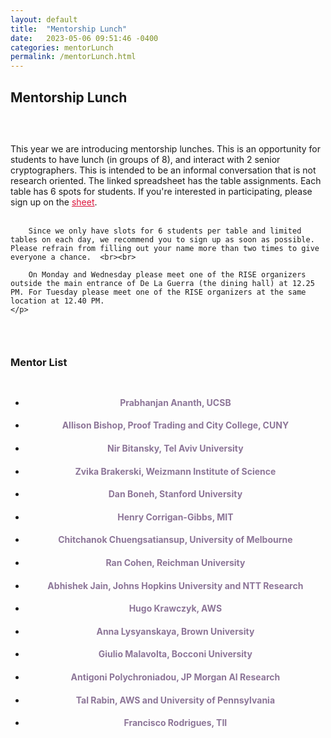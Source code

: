 ```yaml
---
layout: default
title:  "Mentorship Lunch"
date:   2023-05-06 09:51:46 -0400
categories: mentorLunch
permalink: /mentorLunch.html
---
```


<h2>Mentorship Lunch</h2>

<div style="padding-top: 30px;"></div>

<div class="announce">
	<p>
This year we are introducing mentorship lunches. This is an opportunity for students to have lunch (in groups of 8), and interact with 2 senior cryptographers. This is intended to be an informal conversation that is not research oriented. The linked spreadsheet has the table assignments. Each table has 6 spots for students. If you're interested in participating, please sign up on the <a href="https://docs.google.com/spreadsheets/d/1LwsQ8-gHMZKN1ABzRadgauvGVWFGi2vfD2SFXtEpshs/edit?usp=sharing" style="color:crimson;">sheet</a>. <br><br>
		
		Since we only have slots for 6 students per table and limited tables on each day, we recommend you to sign up as soon as possible. Please refrain from filling out your name more than two times to give everyone a chance.  <br><br>
		
		On Monday and Wednesday please meet one of the RISE organizers outside the main entrance of De La Guerra (the dining hall) at 12.25 PM. For Tuesday please meet one of the RISE organizers at the same location at 12.40 PM.
	</p>
</div>	

<div style="padding-top: 30px;"></div>
<h3>Mentor List</h3>
<div style="padding-top: 10px;"></div>
<center>
<ul>
        <li><h4 style="color:#8d7698">Prabhanjan Ananth, UCSB</h4></li>
        <li><h4 style="color:#8d7698">Allison Bishop, Proof Trading and City College, CUNY</h4></li>
        <li><h4 style="color:#8d7698">Nir Bitansky, Tel Aviv University</h4></li>
	<li><h4 style="color:#8d7698">Zvika Brakerski, Weizmann Institute of Science</h4></li>
        <li><h4 style="color:#8d7698">Dan Boneh, Stanford University</h4></li>
        <li><h4 style="color:#8d7698">Henry Corrigan-Gibbs, MIT</h4></li>
        <li><h4 style="color:#8d7698">Chitchanok Chuengsatiansup, University of Melbourne</h4></li>
        <li><h4 style="color:#8d7698">Ran Cohen, Reichman University</h4></li>
        <li><h4 style="color:#8d7698">Abhishek Jain, Johns Hopkins University and NTT Research</h4></li>
        <li><h4 style="color:#8d7698">Hugo Krawczyk, AWS</h4></li>
        <li><h4 style="color:#8d7698">Anna Lysyanskaya, Brown University</h4></li>
        <li><h4 style="color:#8d7698">Giulio Malavolta, Bocconi University</h4></li>
        <li><h4 style="color:#8d7698">Antigoni Polychroniadou, JP Morgan AI Research</h4></li>
        <li><h4 style="color:#8d7698">Tal Rabin, AWS and University of Pennsylvania</h4></li>
        <li><h4 style="color:#8d7698">Francisco Rodrigues, TII</h4></li>
    </ul>
</center>

<iframe src="" width="800" height="600" frameborder="0" marginheight="0" marginwidth="0"></iframe>


<div style="padding-bottom: 60px;"></div>
